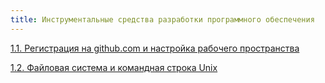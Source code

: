 ```yaml
---
title: Инструментальные средства разработки программного обеспечения
---
```


[1.1. Регистрация на github.com и настройка рабочего пространства](./1/1.1)

[1.2. Файловая система и командная строка Unix](./1/1.2)